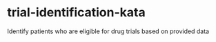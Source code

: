 # trial-identification-kata
Identify patients who are eligible for drug trials based on provided data
